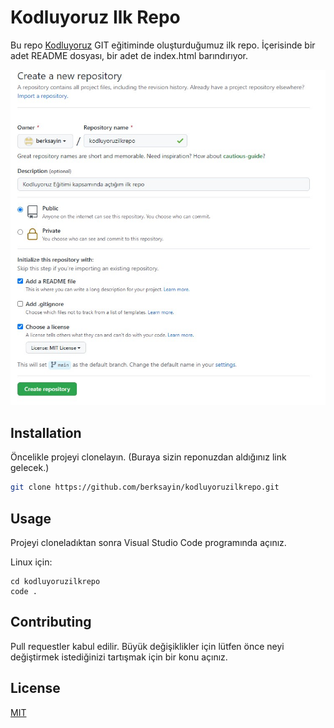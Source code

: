 # Kodluyoruz Ilk Repo
Bu repo [Kodluyoruz](https://www.kodluyoruz.org) GIT eğitiminde oluşturduğumuz ilk repo. İçerisinde bir adet README dosyası, bir adet de index.html barındırıyor.

![github](img/github.jpg)

## Installation

Öncelikle projeyi clonelayın. (Buraya sizin reponuzdan aldığınız link gelecek.)

```bash
git clone https://github.com/berksayin/kodluyoruzilkrepo.git
```

## Usage

Projeyi cloneladıktan sonra Visual Studio Code programında açınız.

Linux için:

```linux
cd kodluyoruzilkrepo
code .
```

## Contributing

Pull requestler kabul edilir. Büyük değişiklikler için lütfen önce neyi değiştirmek istediğinizi tartışmak için bir konu açınız.

## License

[MIT](https://choosealicense.com/licenses/mit/)
